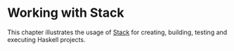 # Working with Stack

This chapter illustrates the usage of [Stack][1] for creating, building, testing
and executing Haskell projects.

[1]: https://docs.haskellstack.org/en/stable/README/
